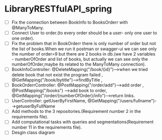 # LibraryRESTfulAPI_spring

- [ ] Fix the connection between BookInfo to BooksOrderr with @ManyToMany.
- [ ] Connect User to order.(to every order should be a user- only one user to one order).
- [ ] Fix the problem that in BookOrderr there is only number of order but not the list of books.When we run it postman or swagger-ui we can see only the number of order=9 but there are 2 books in db.(we have 2 variables - numberOfOrder and list of books, but actually we can see only the numberOfOrder,maybe its related to the ManyToMany connection).
- [ ] BookInfoController: @DeleteMapping("/book/{id}")-->when we tried delete book that not exist the program failed , @GetMapping("/book/bytitle")-->findByTitle , 
- [ ] BookOrderrController: @PostMapping("/order/add")-->add order , @PostMapping("/books") -->add book to order, @GetMapping("/order/{numberOfOrder}/info")-->return links.
- [ ] UserController: getUserByFirstName, @GetMapping("/users/fullname")-->getuserByFullName 
- [ ] Add methods to the 3 repositories.(Requirement number 2 in the requirements file).
- [ ] Add computational tasks with queries and segmentations(Requirement number 11 in the requirements file).
- [ ] Desgin class diagram
